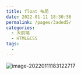 ```yaml
---
title: float 布局
date: 2022-01-11 18:30:56
permalink: /pages/3aded5/
categories:
  - 大前端
  - HTML&CSS
tags:
  - 
---
```

![image-20220111183122717](https://cdn.jsdelivr.net/gh/izhaong/izhaong.com-oss/blogImg/011050.float%20%E5%B8%83%E5%B1%80/2022/01/11/18-31-25-2d8233b4d8e78ea59edd85acf9133f92-image-20220111183122717-cf870d.png)
